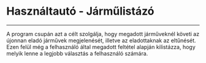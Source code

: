 # Használtautó - Járműlistázó
<hr>
A program csupán azt a célt szolgálja, hogy megadott járműveknél követi az újonnan eladó járművek megjelenését, illetve az eladottaknak az eltűnését.
<br>
Ezen felül még a felhasználó által megadott feltétel alapján kilistázza, hogy melyik lenne a legjobb választás a felhasználó számára.
